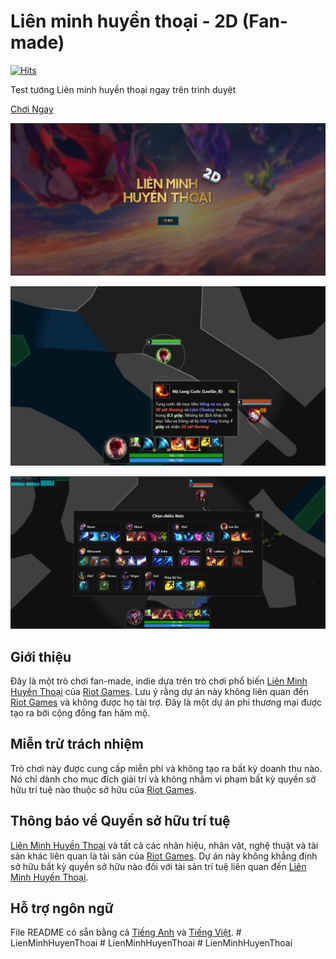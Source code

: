 # Liên minh huyền thoại - 2D (Fan-made)

[![Hits](https://hits.seeyoufarm.com/api/count/incr/badge.svg?url=https%3A%2F%2Fgithub.com%2FHoangTran0410%2FLOL2D&count_bg=%2379C83D&title_bg=%23555555&icon=&icon_color=%23E7E7E7&title=views&edge_flat=true)](https://hits.seeyoufarm.com)

Test tướng Liên minh huyền thoại ngay trên trình duyệt

[Chơi Ngay](https://hoangtran0410.github.io/LOL2D)

<!-- display screenshot -->
![Screenshot](/assets/images/screenshots/Screenshot_1.jpg)

![Screenshot](/assets/images/screenshots/Screenshot_4.jpg)

![Screenshot](/assets/images/screenshots/Screenshot_3.jpg)

## Giới thiệu

Đây là một trò chơi fan-made, indie dựa trên trò chơi phổ biến [Liên Minh Huyền Thoại](https://www.leagueoflegends.com/) của [Riot Games](https://www.riotgames.com/en). Lưu ý rằng dự án này không liên quan đến [Riot Games](https://www.riotgames.com/en) và không được họ tài trợ. Đây là một dự án phi thương mại được tạo ra bởi cộng đồng fan hâm mộ.

## Miễn trừ trách nhiệm

Trò chơi này được cung cấp miễn phí và không tạo ra bất kỳ doanh thu nào. Nó chỉ dành cho mục đích giải trí và không nhằm vi phạm bất kỳ quyền sở hữu trí tuệ nào thuộc sở hữu của [Riot Games](https://www.riotgames.com/en).

## Thông báo về Quyền sở hữu trí tuệ

[Liên Minh Huyền Thoại](https://www.leagueoflegends.com/) và tất cả các nhãn hiệu, nhân vật, nghệ thuật và tài sản khác liên quan là tài sản của [Riot Games](https://www.riotgames.com/en). Dự án này không khẳng định sở hữu bất kỳ quyền sở hữu nào đối với tài sản trí tuệ liên quan đến [Liên Minh Huyền Thoại](https://www.leagueoflegends.com/).

## Hỗ trợ ngôn ngữ

File README có sẵn bằng cả [Tiếng Anh](./README-en.md) và [Tiếng Việt](./README.md).
#   L i e n M i n h H u y e n T h o a i 
 
 #   L i e n M i n h H u y e n T h o a i 
 
 #   L i e n M i n h H u y e n T h o a i 
 
 